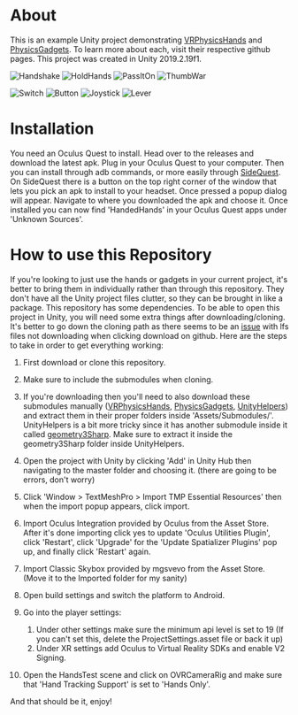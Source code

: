 # About
This is an example Unity project demonstrating [VRPhysicsHands](https://github.com/oxters168/VRPhysicsHands)
and [PhysicsGadgets](https://github.com/oxters168/PhysicsGadgets). To learn more about each, visit their respective
github pages. This project was created in Unity 2019.2.19f1.

![Handshake](https://i.imgur.com/ZlHfaNx.gif)
![HoldHands](https://i.imgur.com/Qqazzy8.gif)
![PassItOn](https://i.imgur.com/PpUAO9o.gif)
![ThumbWar](https://i.imgur.com/VFPHRAa.gif)

![Switch](https://i.imgur.com/iTsknER.gif)
![Button](https://i.imgur.com/irIqI4S.gif)
![Joystick](https://i.imgur.com/W71BM3X.gif)
![Lever](https://i.imgur.com/vZY9L3A.gif)

# Installation
You need an Oculus Quest to install. Head over to the releases and download the latest apk. Plug in your Oculus Quest
to your computer. Then you can install through adb commands, or more easily through [SideQuest](https://sidequestvr.com).
On SideQuest there is a button on the top right corner of the window that lets you pick an apk to install to your headset.
Once pressed a popup dialog will appear. Navigate to where you downloaded the apk and choose it. Once installed you can now
find 'HandedHands' in your Oculus Quest apps under 'Unknown Sources'.

# How to use this Repository
If you're looking to just use the hands or gadgets in your current project, it's better to bring them in individually rather than through this repository. They don't have all the Unity project files clutter, so they can be brought in like a package. This repository has some dependencies. To be able to open this project in Unity, you will need some extra things after downloading/cloning. It's better to go down the cloning path as there seems to be an [issue](https://github.com/git-lfs/git-lfs/issues/903) with lfs files not downloading when clicking download on github. Here are the steps to take in order to get everything working:

1. First download or clone this repository.

1. Make sure to include the submodules when cloning.

1. If you're downloading then you'll need to also download these submodules manually ([VRPhysicsHands](https://github.com/oxters168/VRPhysicsHands), [PhysicsGadgets](https://github.com/oxters168/PhysicsGadgets), [UnityHelpers](https://github.com/oxters168/UnityHelpers)) and extract them in their proper folders inside 'Assets/Submodules/'. UnityHelpers is a bit more tricky since it has another submodule inside it called [geometry3Sharp](https://github.com/gradientspace/geometry3Sharp/tree/79829341d6c225375128c32cd4720dd48f970c6e). Make sure to extract it inside the geometry3Sharp folder inside UnityHelpers.

1. Open the project with Unity by clicking 'Add' in Unity Hub then navigating to the master folder and choosing it. (there are going to be errors, don't worry)

1. Click 'Window > TextMeshPro > Import TMP Essential Resources' then when the import popup appears, click import.

1. Import Oculus Integration provided by Oculus from the Asset Store. After it's done importing click yes to update 'Oculus Utilities Plugin', click 'Restart', click 'Upgrade' for the 'Update Spatializer Plugins' pop up, and finally click 'Restart' again.

1. Import Classic Skybox provided by mgsvevo from the Asset Store. (Move it to the Imported folder for my sanity)

1. Open build settings and switch the platform to Android.

1. Go into the player settings:
   1. Under other settings make sure the minimum api level is set to 19 (If you can't set this, delete the ProjectSettings.asset file or back it up)
   1. Under XR settings add Oculus to Virtual Reality SDKs and enable V2 Signing.

1. Open the HandsTest scene and click on OVRCameraRig and make sure that 'Hand Tracking Support' is set to 'Hands Only'.

And that should be it, enjoy!
